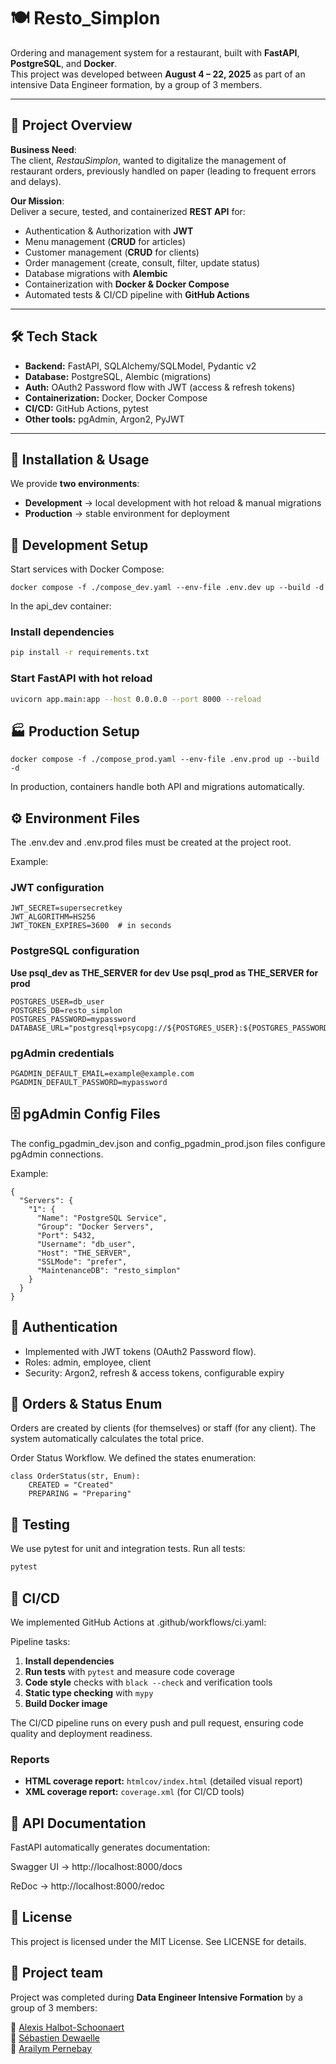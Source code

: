 # 🍽️ Resto_Simplon

Ordering and management system for a restaurant, built with **FastAPI**, **PostgreSQL**, and **Docker**.  
This project was developed between **August 4 – 22, 2025** as part of an intensive Data Engineer formation, by a group of 3 members.

---

## 📌 Project Overview

**Business Need**:  
The client, *RestauSimplon*, wanted to digitalize the management of restaurant orders, previously handled on paper (leading to frequent errors and delays).

**Our Mission**:  
Deliver a secure, tested, and containerized **REST API** for:  
- Authentication & Authorization with **JWT**  
- Menu management (**CRUD** for articles)  
- Customer management (**CRUD** for clients)  
- Order management (create, consult, filter, update status)  
- Database migrations with **Alembic**  
- Containerization with **Docker & Docker Compose**  
- Automated tests & CI/CD pipeline with **GitHub Actions**

---

## 🛠️ Tech Stack

- **Backend:** FastAPI, SQLAlchemy/SQLModel, Pydantic v2  
- **Database:** PostgreSQL, Alembic (migrations)  
- **Auth:** OAuth2 Password flow with JWT (access & refresh tokens)  
- **Containerization:** Docker, Docker Compose  
- **CI/CD:** GitHub Actions, pytest  
- **Other tools:** pgAdmin, Argon2, PyJWT  

---

## 🚀 Installation & Usage

We provide **two environments**:  
- **Development** → local development with hot reload & manual migrations  
- **Production** → stable environment for deployment  

## 🔧 Development Setup

Start services with Docker Compose:

```
docker compose -f ./compose_dev.yaml --env-file .env.dev up --build -d
```

In the api_dev container:

### Install dependencies
```bash
pip install -r requirements.txt
```


### Start FastAPI with hot reload
```bash
uvicorn app.main:app --host 0.0.0.0 --port 8000 --reload
```

## 🏭 Production Setup
```
docker compose -f ./compose_prod.yaml --env-file .env.prod up --build -d
```

In production, containers handle both API and migrations automatically.

## ⚙️ Environment Files

The .env.dev and .env.prod files must be created at the project root.

Example:

### JWT configuration
```
JWT_SECRET=supersecretkey
JWT_ALGORITHM=HS256
JWT_TOKEN_EXPIRES=3600  # in seconds
```

### PostgreSQL configuration

**Use psql_dev as THE_SERVER for dev**
**Use psql_prod as THE_SERVER for prod**

```
POSTGRES_USER=db_user
POSTGRES_DB=resto_simplon
POSTGRES_PASSWORD=mypassword
DATABASE_URL="postgresql+psycopg://${POSTGRES_USER}:${POSTGRES_PASSWORD}@THE_SERVER:5432/${POSTGRES_DB}"
```

### pgAdmin credentials

```
PGADMIN_DEFAULT_EMAIL=example@example.com
PGADMIN_DEFAULT_PASSWORD=mypassword
```

## 🗄️ pgAdmin Config Files

The config_pgadmin_dev.json and config_pgadmin_prod.json files configure pgAdmin connections.

Example:
```
{
  "Servers": {
    "1": {
      "Name": "PostgreSQL Service",
      "Group": "Docker Servers",
      "Port": 5432,
      "Username": "db_user",
      "Host": "THE_SERVER",
      "SSLMode": "prefer",
      "MaintenanceDB": "resto_simplon"
    }
  }
}
```

## 🔐 Authentication

- Implemented with JWT tokens (OAuth2 Password flow).
- Roles: admin, employee, client
- Security: Argon2, refresh & access tokens, configurable expiry

## 🛒 Orders & Status Enum

Orders are created by clients (for themselves) or staff (for any client).
The system automatically calculates the total price.

Order Status Workflow.
We defined the states enumeration:

```
class OrderStatus(str, Enum):
    CREATED = "Created"
    PREPARING = "Preparing"
```

## 🧪 Testing

We use pytest for unit and integration tests.
Run all tests:

``` bash
pytest
```

## 🔄 CI/CD

We implemented GitHub Actions at .github/workflows/ci.yaml:

Pipeline tasks:

1. **Install dependencies**
2. **Run tests** with `pytest` and measure code coverage
3. **Code style** checks with `black --check` and verification tools
4. **Static type checking** with `mypy`
5. **Build Docker image**

The CI/CD pipeline runs on every push and pull request, ensuring code quality and deployment readiness.

### Reports

- **HTML coverage report:** `htmlcov/index.html` (detailed visual report)
- **XML coverage report:** `coverage.xml` (for CI/CD tools)

## 📖 API Documentation

FastAPI automatically generates documentation:

Swagger UI → http://localhost:8000/docs

ReDoc → http://localhost:8000/redoc

## 📜 License

This project is licensed under the MIT License. See LICENSE for details.

## 👥 Project team

Project was completed during **Data Engineer Intensive Formation** by a group of 3 members:

🔗 [Alexis Halbot-Schoonaert](https://github.com/alexishs)  
🔗 [Sébastien Dewaelle](https://github.com/cebdewaelle)  
🔗 [Arailym Pernebay](https://github.com/pernebay-arailym)